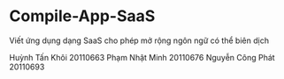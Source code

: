 # Compile-App-SaaS
Viết ứng dụng dạng SaaS cho phép mở rộng ngôn ngữ có thể biên dịch

Huỳnh Tấn Khôi 20110663
Phạm Nhật Minh 20110676
Nguyễn Công Phát 20110693

